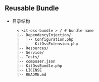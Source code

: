 ## Reusable Bundle
- 目录结构

		< kit-oss-bundle > / # bundle name
		|-- DependencyInjection/
		|   |-- Configuration.php
		|   |-- KitOssExtension.php
		|-- Resources/
		|-- Service/
		|-- Tests/
		|-- composer.json
		|-- KitOssBundle.php
		|-- LICENSE
		|-- README.md
		
